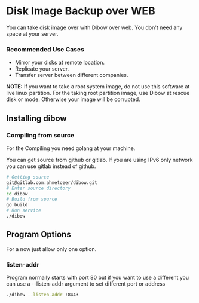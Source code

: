 # Disk Image Backup over WEB

You can take disk image over with Dibow over web. You don't need any space at
 your server.



### Recommended Use Cases
- Mirror your disks at remote location.
- Replicate your server.
- Transfer server between different companies.

**NOTE:** If you want to take a root system image, do not use this software at
live linux partition. For the taking root partition image, use Dibow at rescue disk or mode. Otherwise your image will be corrupted.

## Installing dibow
### Compiling from source

For the Compiling you need golang at your machine.

You can get source from github or gitlab. If you are using IPv6 only network you can use gitlab instead of github.
```bash
# Getting source
git@gitlab.com:ahmetozer/dibow.git
# Enter source directory
cd dibow
# Build from source
go build
# Run service
./dibow
```


## Program Options
For a now just allow only one option.

### listen-addr

Program normally starts with port 80 but if you want to use a different you can
use a --listen-addr argument to set different port or address

```bash
./dibow --listen-addr :8443
```
